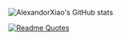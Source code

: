 ![AlexandorXiao's GitHub stats](https://github-readme-stats.vercel.app/api?username=AlexandorXiao&show_icons=true&bg_color=00000000)

[![Readme Quotes](https://quotes-github-readme.vercel.app/api?type=horizontal&theme=dark)](https://github.com/piyushsuthar/github-readme-quotes)
